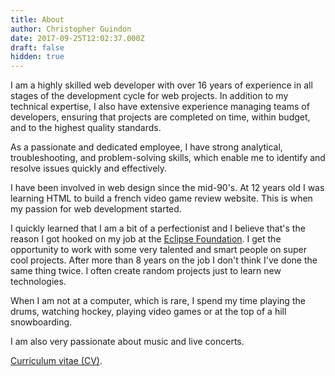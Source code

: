 ```yaml
---
title: About
author: Christopher Guindon
date: 2017-09-25T12:02:37.000Z
draft: false
hidden: true
---
```

I am a highly skilled web developer with over 16 years of experience in all stages of the development cycle for web projects. In addition to my technical expertise, I also have extensive experience managing teams of developers, ensuring that projects are completed on time, within budget, and to the highest quality standards. 

As a passionate and dedicated employee, I have strong analytical, troubleshooting, and problem-solving skills, which enable me to identify and resolve issues quickly and effectively.

I have been involved in web design since the mid-90's. At 12 years old I was learning HTML to build a french video game review website. This is when my passion for web development started.

I quickly learned that I am a bit of a perfectionist and I believe that's the reason I got hooked on my job at the [Eclipse Foundation](https://www.eclipse.org/org/foundation/staff.php). I get the opportunity to work with some very talented and smart people on super cool projects. After more than 8 years on the job I don't think I've done the same thing twice. I often create random projects just to learn new technologies.

When I am not at a computer, which is rare, I spend my time playing the drums, watching hockey, playing video games or at the top of a hill snowboarding.

I am also very passionate about music and live concerts.

[Curriculum vitae (CV)](/uploads/christopher-guindon-resume.pdf).
